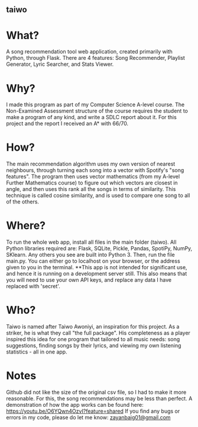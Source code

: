 ## taiwo
# What?
A song recommendation tool web application, created primarily with Python, through Flask.
There are 4 features: Song Recommender, Playlist Generator, Lyric Searcher, and Stats Viewer.

# Why?
I made this program as part of my Computer Science A-level course. The Non-Examined Assessment structure of the course requires the student to make a program of any kind, and write a SDLC report about it. For this project and the report I received an A* with 66/70.

# How?
The main recommendation algorithm uses my own version of nearest neighbours, through turning each song into a vector with Spotify's "song features". The program then uses vector mathematics (from my A-level Further Mathematics course) to figure out which vectors are closest in angle, and then uses this rank all the songs in terms of similarity. This technique is called cosine similarity, and is used to compare one song to all of the others.

# Where?
To run the whole web app, install all files in the main folder (taiwo).
All Python libraries required are: Flask, SQLite, Pickle, Pandas, SpotiPy, NumPy, SKlearn. Any others you see are built into Python 3.
Then, run the file main.py.
You can either go to localhost on your browser, or the address given to you in the terminal.
**This app is not intended for significant use, and hence it is running on a development server still. This also means that you will need to use your own API keys, and replace any data I have replaced with 'secret'. 

# Who?
Taiwo is named after Taiwo Awoniyi, an inspiration for this project. As a striker, he is what they call "the full package". His completeness as a player inspired this idea for one program that tailored to all music needs: song suggestions, finding songs by their lyrics, and viewing my own listening statistics - all in one app.

# Notes
Github did not like the size of the original csv file, so I had to make it more reasonable. For this, the song recommendations may be less than perfect.
A demonstration of how the app works can be found here: https://youtu.be/O6YQwn4OzvI?feature=shared
If you find any bugs or errors in my code, please do let me know: zayanbaig01@gmail.com
